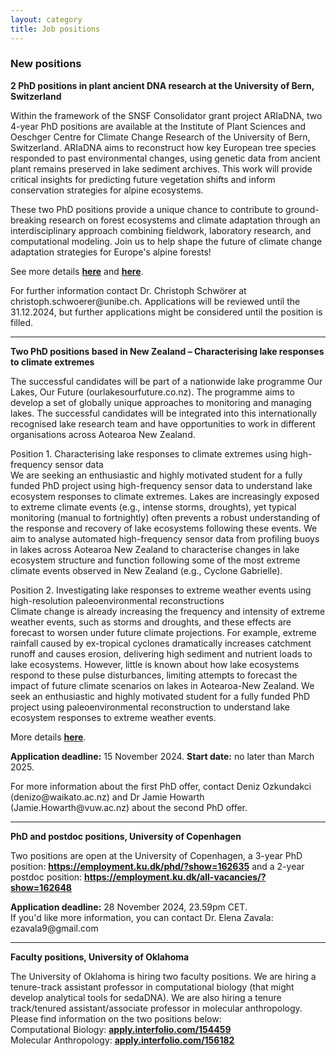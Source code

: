 ```yaml
---
layout: category
title: Job positions
---
```


<div class="section">
<div class="intro">
<h3 class="section-title underline">New positions</h3>  

<p><b> 2 PhD positions in plant ancient DNA research at the University of Bern, Switzerland </b></p>

<p>Within the framework of the SNSF Consolidator grant project ARIaDNA, two 4-year PhD positions are available at the Institute of Plant Sciences and Oeschger Centre for Climate Change Research of the University of Bern, Switzerland. ARIaDNA aims to reconstruct how key European tree species responded to past environmental changes, using genetic data from ancient plant remains preserved in lake sediment archives. This work will provide critical insights for predicting future vegetation shifts and inform conservation strategies for alpine ecosystems.</p>
<p>These two PhD positions provide a unique chance to contribute to ground-breaking research on forest ecosystems and climate adaptation through an interdisciplinary approach combining fieldwork, laboratory research, and computational modeling. Join us to help shape the future of climate change adaptation strategies for Europe's alpine forests!</p>

<p>See more details <a href="https://www.ips.unibe.ch/research/paleo/popdyn/index_eng.html"><b> here</b></a> and <a href="https://ohws.prospective.ch/public/v1/jobs/c36e3118-85e3-4c02-9e26-9610a1420b69"><b> here</b></a>.</p>

<p>For further information contact Dr. Christoph Schwörer at christoph.schwoerer@unibe.ch. Applications will be reviewed until the 31.12.2024, but further applications might be considered until the position is filled.</p>



<hr> 
<p><b>Two PhD positions based in New Zealand – Characterising lake responses to climate extremes</b></p>

<p>The successful candidates will be part of a nationwide lake programme Our Lakes, Our Future (ourlakesourfuture.co.nz). The programme aims to develop a set of globally unique approaches to monitoring and managing lakes. The successful candidates will be integrated into this internationally recognised lake research team and have opportunities to work in different organisations across Aotearoa New Zealand.</p>

<p>Position 1. Characterising lake responses to climate extremes using high-frequency sensor data<br>
We are seeking an enthusiastic and highly motivated student for a fully funded PhD project using high-frequency sensor data to understand lake ecosystem responses to climate extremes. Lakes are increasingly exposed to extreme climate events (e.g., intense storms, droughts), yet typical monitoring (manual to fortnightly) often prevents a robust understanding of the response and recovery of lake ecosystems following these events. We aim to analyse automated high-frequency sensor data from profiling buoys in lakes across Aotearoa New Zealand to characterise changes in lake ecosystem structure and function following some of the most extreme climate events observed in New Zealand (e.g., Cyclone Gabrielle). </p>


<p>Position 2. Investigating lake responses to extreme weather events using high-resolution paleoenvironmental reconstructions<br>
Climate change is already increasing the frequency and intensity of extreme weather events, such as storms and droughts, and these effects are forecast to worsen under future climate projections. For example, extreme rainfall caused by ex-tropical cyclones dramatically increases catchment runoff and causes erosion, delivering high sediment and nutrient loads to lake ecosystems. However, little is known about how lake ecosystems respond to these pulse disturbances, limiting attempts to forecast the impact of future climate scenarios on lakes in Aotearoa-New Zealand. We seek an enthusiastic and highly motivated student for a fully funded PhD project using paleoenvironmental reconstruction to understand lake ecosystem responses to extreme weather events. </p>

<p>More details <a href="https://ourlakesourfuture.co.nz/two-phd-scholarships-impacts-of-extreme-climate-events/"><b> here</b></a>.</p>

<p><b>Application deadline:</b> 15 November 2024. <b>Start date:</b> no later than March 2025. </p>

<p>For more information about the first PhD offer, contact Deniz Ozkundakci (denizo@waikato.ac.nz) and Dr Jamie Howarth (Jamie.Howarth@vuw.ac.nz) about the second PhD offer.</p>

<hr> 

<p><b>PhD and postdoc positions, University of Copenhagen</b></p>
<p>Two positions are open at the University of Copenhagen, a 3-year PhD position: 
  <a href="https://employment.ku.dk/phd/?show=162635"><b> https://employment.ku.dk/phd/?show=162635</b></a>
  and a 2-year postdoc position: 
  <a href="https://employment.ku.dk/all-vacancies/?show=162648"><b> https://employment.ku.dk/all-vacancies/?show=162648</b></a>
  </p>

<p><b>Application deadline:</b> 28 November 2024, 23.59pm CET. <br>
If you'd like more information, you can contact Dr. Elena Zavala: ezavala9@gmail.com </p>

<hr> 

<p><b>Faculty positions, University of Oklahoma</b></p>
<p>The University of Oklahoma is hiring two faculty positions. We are hiring a tenure-track assistant professor in computational biology (that might develop analytical tools for sedaDNA). We are also hiring a tenure track/tenured assistant/associate professor in molecular anthropology. Please find information on the two positions below:  <br>
Computational Biology: <a href="apply.interfolio.com/154459"><b> apply.interfolio.com/154459</b></a> <br>
Molecular Anthropology: <a href="apply.interfolio.com/156182"><b> apply.interfolio.com/156182</b></a></p>


